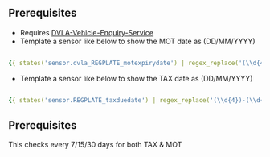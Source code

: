 ## Prerequisites 

- Requires [DVLA-Vehicle-Enquiry-Service](https://github.com/jampez77/DVLA-Vehicle-Enquiry-Service/)
- Template a sensor like below to show the MOT date as (DD/MM/YYYY)

```yaml

{{ states('sensor.dvla_REGPLATE_motexpirydate') | regex_replace('(\\d{4})-(\\d{2})-(\\d{2})', '\\3/\\2/\\1') }}

```


- Template a sensor like below to show the TAX date as (DD/MM/YYYY)

```yaml

{{ states('sensor.REGPLATE_taxduedate') | regex_replace('(\\d{4})-(\\d{2})-(\\d{2})', '\\3/\\2/\\1') }}

```

## Prerequisites 

This checks every 7/15/30 days for both TAX & MOT

